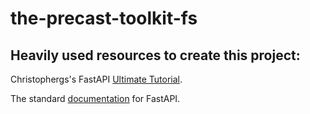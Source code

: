 # the-precast-toolkit-fs

## Heavily used resources to create this project:
Christophergs's FastAPI [Ultimate Tutorial](https://christophergs.com/tutorials/ultimate-fastapi-tutorial-pt-13-docker-deploy/).

The standard [documentation](https://fastapi.tiangolo.com/) for FastAPI.